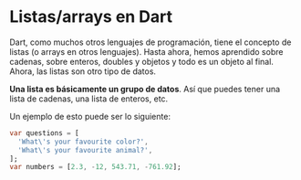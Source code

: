 # Listas/arrays en Dart

Dart, como muchos otros lenguajes de programación, tiene el concepto de listas (o arrays en otros lenguajes). Hasta ahora, hemos aprendido sobre cadenas, sobre enteros, doubles y objetos y todo es un objeto al final. Ahora, las listas son otro tipo de datos. 

**Una lista es básicamente un grupo de datos**. Así que puedes tener una lista de cadenas, una lista de enteros, etc.

Un ejemplo de esto puede ser lo siguiente:

```dart
var questions = [
  'What\'s your favourite color?',
  'What\'s your favourite animal?',
];
var numbers = [2.3, -12, 543.71, -761.92];
```